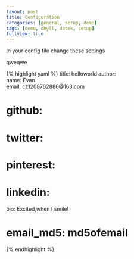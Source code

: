 ```yaml
---
layout: post
title: Configuration
categories: [general, setup, demo]
tags: [demo, dbyll, dbtek, setup]
fullview: true
---
```


In your config file change these settings

qweqwe

{% highlight yaml %}
title: helloworld
author:  
  name: Evan  
  email: cz1208762886@163.com  
#  github:   
#  twitter:  
#  pinterest:   
#  linkedin:   
  bio: Excited,when I smile!  
#  email_md5: md5ofemail  
{% endhighlight %}